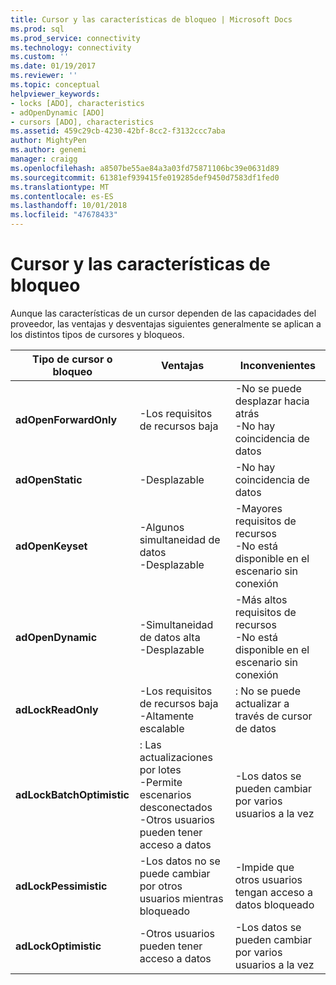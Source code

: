 ```yaml
---
title: Cursor y las características de bloqueo | Microsoft Docs
ms.prod: sql
ms.prod_service: connectivity
ms.technology: connectivity
ms.custom: ''
ms.date: 01/19/2017
ms.reviewer: ''
ms.topic: conceptual
helpviewer_keywords:
- locks [ADO], characteristics
- adOpenDynamic [ADO]
- cursors [ADO], characteristics
ms.assetid: 459c29cb-4230-42bf-8cc2-f3132ccc7aba
author: MightyPen
ms.author: genemi
manager: craigg
ms.openlocfilehash: a8507be55ae84a3a03fd75871106bc39e0631d89
ms.sourcegitcommit: 61381ef939415fe019285def9450d7583df1fed0
ms.translationtype: MT
ms.contentlocale: es-ES
ms.lasthandoff: 10/01/2018
ms.locfileid: "47678433"
---
```

# <a name="cursor-and-lock-characteristics"></a>Cursor y las características de bloqueo
Aunque las características de un cursor dependen de las capacidades del proveedor, las ventajas y desventajas siguientes generalmente se aplican a los distintos tipos de cursores y bloqueos.  
  
|Tipo de cursor o bloqueo|Ventajas|Inconvenientes|  
|-------------------------|----------------|-------------------|  
|**adOpenForwardOnly**|-Los requisitos de recursos baja|-No se puede desplazar hacia atrás<br />-No hay coincidencia de datos|  
|**adOpenStatic**|-Desplazable|-No hay coincidencia de datos|  
|**adOpenKeyset**|-Algunos simultaneidad de datos<br />-Desplazable|-Mayores requisitos de recursos<br />-No está disponible en el escenario sin conexión|  
|**adOpenDynamic**|-Simultaneidad de datos alta<br />-Desplazable|-Más altos requisitos de recursos<br />-No está disponible en el escenario sin conexión|  
|**adLockReadOnly**|-Los requisitos de recursos baja<br />-Altamente escalable|: No se puede actualizar a través de cursor de datos|  
|**adLockBatchOptimistic**|: Las actualizaciones por lotes<br />-Permite escenarios desconectados<br />-Otros usuarios pueden tener acceso a datos|-Los datos se pueden cambiar por varios usuarios a la vez|  
|**adLockPessimistic**|-Los datos no se puede cambiar por otros usuarios mientras bloqueado|-Impide que otros usuarios tengan acceso a datos bloqueado|  
|**adLockOptimistic**|-Otros usuarios pueden tener acceso a datos|-Los datos se pueden cambiar por varios usuarios a la vez|
